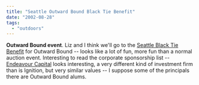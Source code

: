 ```yaml
---
title: "Seattle Outward Bound Black Tie Benefit"
date: "2002-08-28"
tags: 
  - "outdoors"
---
```


**Outward Bound event**. Liz and I think we'll go to the [Seattle Black Tie Benefit](http://www.pcobs.org/information/2col.asp?NavPageID=19855) for Outward Bound -- looks like a lot of fun, more fun than a normal auction event. Interesting to read the corporate sponsorship list -- [Endeavour Capital](http://www.endeavourcapital.com/) looks interesting, a very different kind of investment firm than is Ignition, but very similar values -- I suppose some of the principals there are Outward Bound alums.
